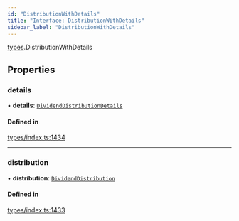 ```yaml
---
id: "DistributionWithDetails"
title: "Interface: DistributionWithDetails"
sidebar_label: "DistributionWithDetails"
---
```


[types](../../../modules/Types/Types.md).DistributionWithDetails

## Properties

### details

• **details**: [`DividendDistributionDetails`](../../API/Entities/DividendDistribution/Types/DividendDistributionDetails/DividendDistributionDetails.md)

#### Defined in

[types/index.ts:1434](https://github.com/PolymeshAssociation/polymesh-sdk/blob/2d3ac2aea/src/types/index.ts#L1434)

___

### distribution

• **distribution**: [`DividendDistribution`](../../../classes/API/Entities/DividendDistribution/DividendDistribution.md)

#### Defined in

[types/index.ts:1433](https://github.com/PolymeshAssociation/polymesh-sdk/blob/2d3ac2aea/src/types/index.ts#L1433)
